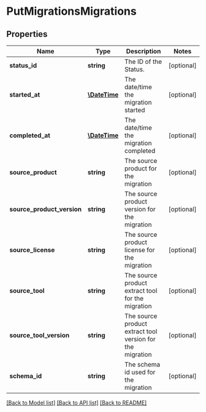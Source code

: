 # PutMigrationsMigrations

## Properties
Name | Type | Description | Notes
------------ | ------------- | ------------- | -------------
**status_id** | **string** | The ID of the Status. | [optional] 
**started_at** | [**\DateTime**](\DateTime.md) | The date/time the migration started | [optional] 
**completed_at** | [**\DateTime**](\DateTime.md) | The date/time the migration completed | [optional] 
**source_product** | **string** | The source product for the migration | [optional] 
**source_product_version** | **string** | The source product version for the migration | [optional] 
**source_license** | **string** | The source product license for the migration | [optional] 
**source_tool** | **string** | The source product extract tool for the migration | [optional] 
**source_tool_version** | **string** | The source product extract tool version for the migration | [optional] 
**schema_id** | **string** | The schema id used for the migration | [optional] 

[[Back to Model list]](../README.md#documentation-for-models) [[Back to API list]](../README.md#documentation-for-api-endpoints) [[Back to README]](../README.md)


